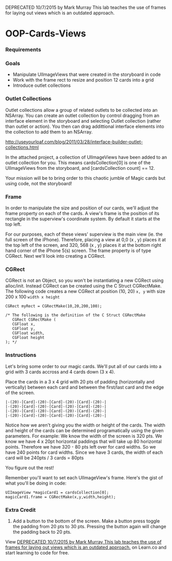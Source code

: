 DEPRECATED 10/7/2015 by Mark Murray
This lab teaches the use of frames for laying out views which is an outdated approach.

OOP-Cards-Views
=========

### Requirements 

### Goals 
- Manipulate UIImageViews that were created in the storyboard in code  
- Work with the frame rect to resize and position 12 cards into a grid
- Introduce outlet collections 

### Outlet Collections 

Outlet collections allow a group of related outlets to be collected into an NSArray.  You can create an outlet collection by control dragging from an interface element in the storyboard and selecting Outlet collection (rather than outlet or action).  You then can drag addittional interface elements into the collection to add them to an NSArray.

http://useyourloaf.com/blog/2011/03/28/interface-builder-outlet-collections.html  

In the attached project, a collection of UIImageViews have been added to an outlet collection for you.  This means cardsCollection[0] is one of the UIImageViews from the storyboard, and [cardsCollection count] == 12.  

Your mission will be to bring order to this chaotic jumble of Magic cards but using code, not the storyboard!

### Frame 

In order to manipulate the size and position of our cards, we'll adjust the frame property on each of the cards.  A view's frame is the position of its rectangle in the superview's coordinate system. By default it starts at the top left. 

For our purposes, each of these views' superview is the main view (ie. the full screen of the iPhone).  Therefore, placing a view at 0,0 (x , y) places it at the top left of the screen, and 320, 568 (x , y) places it at the bottom right hand corner of the iPhone 5(s) screen.  The frame property is of type CGRect. Next we'll look into creating a CGRect.   

### CGRect 

CGRect is not an Object, so you won't be instantiating a new CGRect using alloc/init.  Instead CGRect can be created using the C Struct CGRectMake.  The following code creates a new CGRect at position (10, 20) `x, y` with size 200 x 100 `width x height`

```objc
CGRect myRect = CGRectMake(10,20,200,100);

/* The following is the definition of the C Struct CGRectMake 
   CGRect CGRectMake (
   CGFloat x,
   CGFloat y,
   CGFloat width,
   CGFloat height
); */

```

### Instructions 

Let's bring some order to our magic cards.  We'll put all of our cards into a grid with 3 cards accross and 4 cards down (3 x 4).

Place the cards in a 3 x 4 grid with 20 pts of padding (horizontally and vertically) between each card and between the first/last card and the edge of the screen.  

    |-(20)-[Card]-(20)-[Card]-(20)-[Card]-(20)-| 
    |-(20)-[Card]-(20)-[Card]-(20)-[Card]-(20)-|
    |-(20)-[Card]-(20)-[Card]-(20)-[Card]-(20)-|
    |-(20)-[Card]-(20)-[Card]-(20)-[Card]-(20)-|

Notice how we aren't giving you the width or height of the cards. The width and height of the cards can be determined programatically using the given parameters.  For example: We know the width of the screen is 320 pts.  We know we have 4 x 20pt horizontal paddings that will take up 80 horizontal points.  Therefore we have 320 - 80 pts left over for card widths.  So we have 240 points for card widths.  Since we have 3 cards, the width of each card will be 240pts / 3 cards = 80pts 

You figure out the rest! 

Remember you'll want to set each UIImageView's frame. Here's the gist of what you'll be doing in code: 

```objc
UIImageView *magicCard1 = cardsCollection[0];
magicCard1.frame = CGRectMake(x,y,width,height); 
```

### Extra Credit 
1. Add a button to the bottom of the screen.  Make a button press toggle the padding from 20 pts to 30 pts.  Pressing the button again will change the padding back to 20 pts.   

<p data-visibility='hidden'>View <a href='https://learn.co/lessons/OOP-Cards-Views' title='DEPRECATED 10/7/2015 by Mark Murray
This lab teaches the use of frames for laying out views which is an outdated approach.'>DEPRECATED 10/7/2015 by Mark Murray
This lab teaches the use of frames for laying out views which is an outdated approach.</a> on Learn.co and start learning to code for free.</p>
